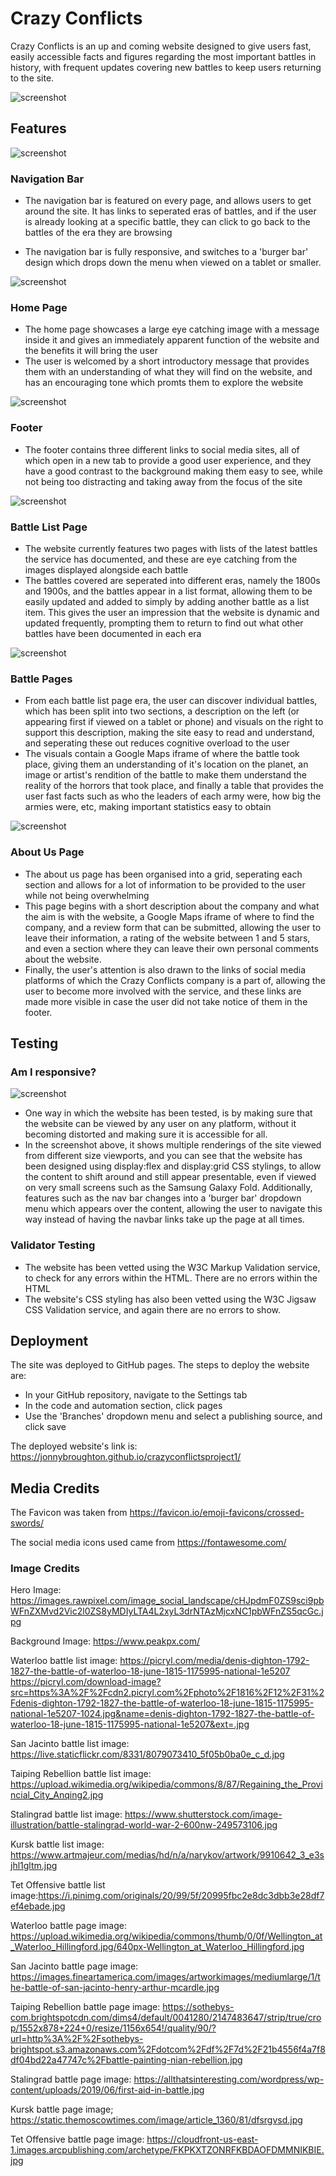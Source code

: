# Crazy Conflicts
Crazy Conflicts is an up and coming website designed to give users fast, easily accessible facts and figures regarding the most important battles in history, with frequent updates covering new battles to keep users returning to the site.

![screenshot](assets/readme-screenshots/amiresponsivess.png)

## Features

![screenshot](assets/readme-screenshots/navigationbar.png)
### Navigation Bar
- The navigation bar is featured on every page, and allows users to get around the site. It has links to seperated eras of battles, and if the user is already looking at a specific battle, they can click to go back to the battles of the era they are browsing

- The navigation bar is fully responsive, and switches to a 'burger bar' design which drops down the menu when viewed on a tablet or smaller.

![screenshot](assets/readme-screenshots/homepage.png)
### Home Page
- The home page showcases a large eye catching image with a message inside it and gives an immediately apparent function of the website and the benefits it will bring the user
- The user is welcomed by a short introductory message that provides them with an understanding of what they will find on the website, and has an encouraging tone which promts them to explore the website

![screenshot](assets/readme-screenshots/footer.png)
### Footer
- The footer contains three different links to social media sites, all of which open in a new tab to provide a good user experience, and they have a good contrast to the background making them easy to see, while not being too distracting and taking away from the focus of the site

![screenshot](assets/readme-screenshots/battlelist.png)
### Battle List Page
- The website currently features two pages with lists of the latest battles the service has documented, and these are eye catching from the images displayed alongside each battle
- The battles covered are seperated into different eras, namely the 1800s and 1900s, and the battles appear in a list format, allowing them to be easily updated and added to simply by adding another battle as a list item. This gives the user an impression that the website is dynamic and updated frequently, prompting them to return to find out what other battles have been documented in each era

![screenshot](assets/readme-screenshots/battlepage.png)
### Battle Pages
- From each battle list page era, the user can discover individual battles, which has been split into two sections, a description on the left (or appearing first if viewed on a tablet or phone) and visuals on the right to support this description, making the site easy to read and understand, and seperating these out reduces cognitive overload to the user
- The visuals contain a Google Maps iframe of where the battle took place, giving them an understanding of it's location on the planet, an image or artist's rendition of the battle to make them understand the reality of the horrors that took place, and finally a table that provides the user fast facts such as who the leaders of each army were, how big the armies were, etc, making important statistics easy to obtain

![screenshot](assets/readme-screenshots/aboutusscreenshot.png)
### About Us Page
- The about us page has been organised into a grid, seperating each section and allows for a lot of information to be provided to the user while not being overwhelming
- This page begins with a short description about the company and what the aim is with the website, a Google Maps iframe of where to find the company, and a review form that can be submitted, allowing the user to leave their information, a rating of the website between 1 and 5 stars, and even a section where they can leave their own personal comments about the website. 
- Finally, the user's attention is also drawn to the links of social media platforms of which the Crazy Conflicts company is a part of, allowing the user to become more involved with the service, and these links are made more visible in case the user did not take notice of them in the footer.

## Testing

### Am I responsive?
![screenshot](assets/readme-screenshots/amiresponsivess.png)
- One way in which the website has been tested, is by making sure that the website can be viewed by any user on any platform, without it becoming distorted and making sure it is accessible for all. 
- In the screenshot above, it shows multiple renderings of the site viewed from different size viewports, and you can see that the website has been designed using display:flex and display:grid CSS stylings, to allow the content to shift around and still appear presentable, even if viewed on very small screens such as the Samsung Galaxy Fold. Additionally, features such as the nav bar changes into a 'burger bar' dropdown menu which appears over the content, allowing the user to navigate this way instead of having the navbar links take up the page at all times.
### Validator Testing
- The website has been vetted using the W3C Markup Validation service, to check for any errors within the HTML. There are no errors within the HTML
- The website's CSS styling has also been vetted using the W3C Jigsaw CSS Validation service, and again there are no errors to show.
## Deployment 
The site was deployed to GitHub pages. The steps to deploy the website are:
- In your GitHub repository, navigate to the Settings tab
- In the code and automation section, click pages
- Use the 'Branches' dropdown menu and select a publishing source, and click save

The deployed website's link is: https://jonnybroughton.github.io/crazyconflictsproject1/

## Media Credits
The Favicon was taken from https://favicon.io/emoji-favicons/crossed-swords/

The social media icons used came from https://fontawesome.com/

### Image Credits
Hero Image: https://images.rawpixel.com/image_social_landscape/cHJpdmF0ZS9sci9pbWFnZXMvd2Vic2l0ZS8yMDIyLTA4L2xyL3drNTAzMjcxNC1pbWFnZS5qcGc.jpg

Background Image: https://www.peakpx.com/

Waterloo battle list image: https://picryl.com/media/denis-dighton-1792-1827-the-battle-of-waterloo-18-june-1815-1175995-national-1e5207
https://picryl.com/download-image?src=https%3A%2F%2Fcdn2.picryl.com%2Fphoto%2F1816%2F12%2F31%2Fdenis-dighton-1792-1827-the-battle-of-waterloo-18-june-1815-1175995-national-1e5207-1024.jpg&name=denis-dighton-1792-1827-the-battle-of-waterloo-18-june-1815-1175995-national-1e5207&ext=.jpg

San Jacinto battle list image: https://live.staticflickr.com/8331/8079073410_5f05b0ba0e_c_d.jpg

Taiping Rebellion battle list image: https://upload.wikimedia.org/wikipedia/commons/8/87/Regaining_the_Provincial_City_Anqing2.jpg

Stalingrad battle list image: https://www.shutterstock.com/image-illustration/battle-stalingrad-world-war-2-600nw-249573106.jpg

Kursk battle list image: https://www.artmajeur.com/medias/hd/n/a/narykov/artwork/9910642_3_e3sjhl1gltm.jpg

Tet Offensive battle list image:https://i.pinimg.com/originals/20/99/5f/20995fbc2e8dc3dbb3e28df7ef4ebade.jpg

Waterloo battle page image: https://upload.wikimedia.org/wikipedia/commons/thumb/0/0f/Wellington_at_Waterloo_Hillingford.jpg/640px-Wellington_at_Waterloo_Hillingford.jpg

San Jacinto battle page image: https://images.fineartamerica.com/images/artworkimages/mediumlarge/1/the-battle-of-san-jacinto-henry-arthur-mcardle.jpg

Taiping Rebellion battle page image: https://sothebys-com.brightspotcdn.com/dims4/default/0041280/2147483647/strip/true/crop/1552x878+224+0/resize/1156x654!/quality/90/?url=http%3A%2F%2Fsothebys-brightspot.s3.amazonaws.com%2Fdotcom%2Fdf%2F7d%2F21b4556f4a7f8df04bd22a47747c%2Fbattle-painting-nian-rebellion.jpg

Stalingrad battle page image: https://allthatsinteresting.com/wordpress/wp-content/uploads/2019/06/first-aid-in-battle.jpg

Kursk battle page image; https://static.themoscowtimes.com/image/article_1360/81/dfsrgvsd.jpg

Tet Offensive battle page image: https://cloudfront-us-east-1.images.arcpublishing.com/archetype/FKPKXTZONRFKBDAOFDMMNIKBIE.jpg